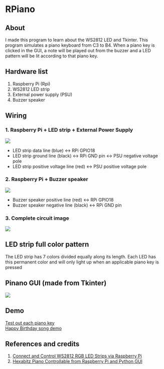 # RPiano

## About
I made this program to learn about the WS2812 LED and Tkinter. 
This program simulates a piano keyboard from C3 to B4. 
When a piano key is clicked in the GUI, a note will be played out from the buzzer and a LED pattern will be lit according to that piano key.

## Hardware list
1. Raspberry Pi (Rpi)
2. WS2812 LED strip
3. External power supply (PSU)
4. Buzzer speaker
## Wiring 
### 1. Raspberry Pi + LED strip + External Power Supply  

![](https://i.imgur.com/DyTIWSr.png)  
* LED strip data line (blue) <-> RPi GPIO18 
* LED strip ground line (black) <-> RPi GND pin <-> PSU negative voltage pole
* LED strip positive voltage line (red) <-> PSU positive voltage pole

### 2. Raspberry Pi + Buzzer speaker

![](https://i.imgur.com/2E3f8Dt.png)  
* Buzzer speaker positive line (red) <-> RPi GPIO18 
* Buzzer speaker negative line (black) <-> RPi GND pin

### 3. Complete circuit image
![](https://i.imgur.com/Y2ECQ4u.png)

## LED strip full color pattern
The LED strip has 7 colors divided equally along its length. Each LED has this permanent color and will only light up when an applicable piano key is pressed

## Pinano GUI (made from Tkinter)
![](https://imgur.com/mM3ve8S)

## Demo
[Test out each piano key](https://youtu.be/HicM2cFlmWk)  
[Happy Birthday song demo](https://youtu.be/9z8fDm4T_ZU)

## References and credits
1.	[Connect and Control WS2812 RGB LED Strips via Raspberry Pi](https://tutorials-raspberrypi.com/connect-control-raspberry-pi-ws2812-rgb-led-strips/)
2.	[Hexabitz Piano Controllable from Raspberry Pi and Python GUI](https://www.hackster.io/aula-jazmati/hexabitz-piano-controllable-from-raspberry-pi-and-python-gui-c69ea6)
